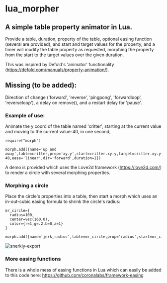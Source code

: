 # lua_morpher
## A simple table property animator in Lua.

Provide a table, duration, property of the table, optional easing function (several are provided), and start and target values for the property, and a timer will modify the table property as requested, morphing the property from the start to the target values over the given duration.

This was inspired by Defold's 'animator' functionality (https://defold.com/manuals/property-animation/).

## Missing (to be added):
Direction of change ('forward', 'reverse', 'pingpong', 'forwardloop', 'reverseloop'), a delay on remove(), and a restart delay for 'pause'.

### **Example of use:**

Animate the y coord of the table named 'critter', starting at the current value and moving to the current value-40, in one second,

```
require("morph")

morph.add({name='up and away',table=critter,prop='xy.y',start=critter.xy.y,target=critter.xy.y-40,ease='linear',dir='forward',duration=1})
```
A demo is provided which uses the Love2d framework (https://love2d.com/) to render a circle with several morphing properties.

### Morphing a circle

Place the circle's properties into a table, then start a morph which uses an in-out-cubic easing formula to shrink the circle's radius:

```
mr_circle={
  radius=100,
  center=vec(160,0),
  color={r=1,g=.2,b=0,a=1}
}

morph.add({name='jerk_radius',table=mr_circle,prop='radius',start=mr_circle.radius,target=10,ease='in_out_cubic',dir='forward',duration=2})
```

![snerkly-export](https://github.com/mooncalf/lua_morpher/assets/3858160/0f12b27b-4b86-434a-946f-e66436d49411)


### More easing functions

There is a whole mess of easing functions in Lua which can easily be added to this code here: https://github.com/coronalabs/framework-easing


